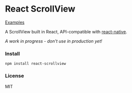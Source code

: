 React ScrollView
================

[Examples](http://dabbott.github.io/react-scrollview/)

A ScrollView built in React, API-compatible with [react-native](https://facebook.github.io/react-native/docs/scrollview.html).

*A work in progress - don't use in production yet!*

### Install

```
npm install react-scrollview
```

### License

MIT